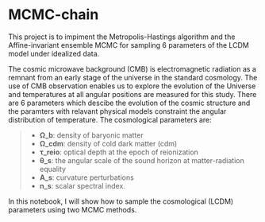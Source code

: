 # MCMC-chain 

This project is to impiment the Metropolis-Hastings algorithm and the Affine-invariant ensemble MCMC for sampling 6 parameters of the LCDM model under idealized data.


The cosmic microwave background (CMB) is electromagnetic radiation as a remnant from an early stage of the universe in the standard cosmology. The use of CMB observation enables us to explore the evolution of the Universe and temperatures at all angular positions are measured for this study. There are 6 parameters which descibe the evolution of the cosmic structure and the paramters with relavant physical models constraint the angular distribution of temperature. The cosmological parameters are:
> - **Ω_b**: density of baryonic matter
> - **Ω_cdm**: density of cold dark matter (cdm)
> - **τ_reio**: optical depth at the epoch of reionization
> - **θ_s**: the angular scale of the sound horizon at matter-radiation equality
> - **A_s**: curvature perturbations
> - **n_s**: scalar spectral index.

In this notebook, I will show how to sample the cosmological (LCDM) parameters using two MCMC methods.
